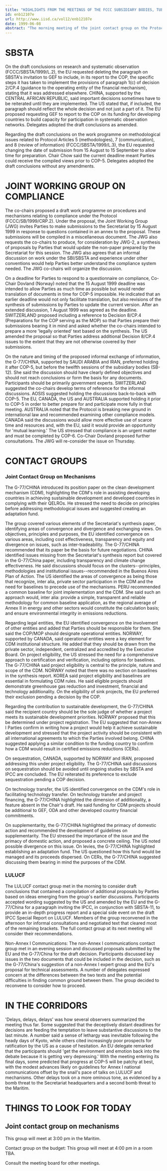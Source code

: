 ```yaml
---
title: "HIGHLIGHTS FROM THE MEETINGS OF THE FCCC SUBSIDIARY BODIES, TUESDAY, 8 JUNE 1999"
id: enb12107e
url: http://www.iisd.ca/vol12/enb12107e
date: 1999-06-08
abstract: "The morning meeting of the joint contact group on the Protocol  mechanisms was interrupted by a second bomb threat to the  Maritim Hotel. The contact group reconvened later in the morning  and afternoon. The Subsidiary Body for Scientific and  Technological Advice (SBSTA) met in the afternoon to consider  draft conclusions on research and systematic observation and the  work programme on methodological issues. The Joint Working Group  (JWG) on compliance met in the afternoon to consider a Co- Chair's draft work programme. Contact groups were convened on  non-Annex I communications and land use, land-use change and  forestry (LULUCF)."
---
```


# SBSTA

On the draft conclusions on research and systematic observation  (FCCC/SBSTA/1999/L.2), the EU requested deleting the paragraph  on SBSTA's invitation to GEF to include, in its report to the  COP, the specific steps it has taken to implement the provisions  of paragraph 1(c) of decision 2/CP.4 (guidance to the operating  entity of the financial mechanism), stating that it was  addressed elsewhere. CHINA, supported by the CENTRAL AFRICAN  REPUBLIC, said important decisions sometimes have to be  reiterated until they are implemented. The US stated that, if  included, the paragraph should reflect the whole decision and  not just a part of it. The EU proposed requesting GEF to report  to the COP on its funding for developing countries to build  capacity for participation in systematic observation networks.  Delegates adopted the draft conclusions as amended.

Regarding the draft conclusions on the work programme on  methodological issues related to Protocol Articles 5  (methodologies), 7 (communication), and 8 (review of  information) (FCCC/SBSTA/1999/L.3), the EU requested changing  the date of submission from 15 August to 15 September to allow  time for preparation.  Chair Chow said the current deadline  meant Parties could receive the compiled views prior to COP-5.  Delegates adopted the draft conclusions without any amendments.

# JOINT WORKING GROUP ON COMPLIANCE

The co-chairs proposed a draft work programme on procedures and  mechanisms relating to compliance under the Protocol  (FCCC/SB/1999/CRP.2). Under the proposal, the Joint Working  Group (JWG) invites Parties to make submissions to the  Secretariat by 15 August 1999 in response to questions contained  in an annex to the proposal. These submissions will be compiled  in a miscellaneous document. The JWG also requests the co-chairs  to produce, for consideration by JWG-2, a synthesis of proposals  by Parties that would update the non-paper prepared by the  Secretariat for this session. The JWG also agrees that an  informal discussion on work under the SBI/SBSTA and experience  under other conventions would help Parties better understand the  compliance system needed. The JWG co-chairs will organize the  discussion.

On a deadline for Parties to respond to a questionnaire on  compliance, Co-Chair Dovland (Norway) noted that the 15 August  1999 deadline was intended to allow Parties as much time as  possible but would render translation of documents in time for  COP-5 impossible. He indicated that an earlier deadline would  not only facilitate translation, but also revisions of the  synthesis of submissions by Parties to update the current  version. After an extended discussion, 1 August 1999 was agreed  as the deadline. SWITZERLAND proposed including a reference to  Decision 8/CP.4 (Preparations for the COP serving as the MOP) so  that Parties prepare their submissions bearing it in mind and  asked whether the co-chairs intended to prepare a more 'legally  oriented' text based on the synthesis. The US amended the  proposal so that Parties address additional Decision 8/CP.4  issues to the extent that they are not otherwise covered by  their submissions.

On the nature and timing of the proposed informal exchange of  information, the G-77/CHINA, supported by SAUDI ARABIA and IRAN,  preferred holding it after COP-5, but before the twelfth  sessions of the subsidiary bodies (SB-12). She said the  discussion should have clearly defined objectives and should not  reach conclusions or form the basis for any documents.  Participants should be primarily government experts. SWITZERLAND  suggested the co-chairs develop terms of reference for the  informal discussions. AOSIS suggested holding the discussions  back-to-back with COP-5. The EU, CANADA, the US and AUSTRALIA  supported holding it prior to COP-5 in order to better prepare  for and participate more fully in that meeting. AUSTRALIA noted  that the Protocol is breaking new ground in international law  and recommended examining other compliance models. CANADA said  the discussions would allow more effective use of scarce time  and resources and, with the EU, said it would provide an  opportunity for 'mutual learning.' The US stressed that  compliance is an urgent matter and must be completed by COP-6.  Co-Chair Dovland proposed further consultations. The JWG will  re-consider the issue on Thursday.

# CONTACT GROUPS

### Joint Contact Group on Mechanisms

The G-77/CHINA introduced its  position paper on the clean development mechanism (CDM),  highlighting the CDM's role in assisting developing countries in  achieving sustainable development and developed countries in  complying with their QELROs. He stressed the need to decide on  principles before addressing methodological issues and suggested  creating an adaptation fund.

The group covered various elements of the Secretariat's  synthesis paper, identifying areas of convergence and divergence  and exchanging views. On objectives, principles and purposes,  the EU identified convergence on various areas, including cost  effectiveness, transparency and equity and divergence on issues,  such as inter-tradeability. The G-77/CHINA recommended that its  paper be the basis for future negotiations. CHINA identified  issues missing from the Secretariat's synthesis report but  covered in the G-77/China paper, including transparency and  climate change effectiveness. He said discussions should focus  on the clusters--principles, methodologies and institutional  issues--recommended in the Buenos Aires Plan of Action. The US  identified the areas of convergence as being those that  recognize, inter alia, private sector participation in the CDM  and the need for baselines to precede use of the mechanisms.  PERU recommended a common baseline for joint implementation and  the CDM. She said such an approach would, inter alia: provide a  simple, transparent and reliable methodology for common baseline  application, as the regional average of Annex II in energy and  other sectors would constitute the calculation basis; and ensure  environmental integrity in emissions reductions.

Regarding legal entities, the EU identified convergence on the  involvement of other entities and added that Parties should be  responsible for them.  She said the COP/MOP should designate  operational entities.  NORWAY, supported by CANADA, said  operational entities were a key element for CDM institutional  structure. He added that they should be drawn from the private  sector, independent, centralized and accredited by the Executive  Board. On project eligibility, the US stressed the need for a  comprehensive approach to certification and verification,  including options for baselines. The G-77/CHINA said project  eligibility is central to the principle, nature and scope of the  CDM. NORWAY noted that there was no section on baselines in the  synthesis report. KOREA said project eligibility and baselines  are essential in formulating CDM rules. He said eligible  projects should demonstrate greenhouse gas reduction and  investment, financial and technology additionality. On the  eligibility of sink projects, the EU preferred their exclusion  pending a decision by the COP.

Regarding the contribution to sustainable development, the G-77/CHINA said the recipient country should be the sole judge of  whether a project meets its sustainable development priorities.  NORWAY proposed that this be determined under project  registration. The EU suggested that non-Annex I Parties confirm  in writing how a project would help it achieve sustainable  development and stressed that the project activity should be  consistent with all international agreements to which the  Parties involved belong. CHINA suggested applying a similar  condition to the funding country to confirm how a CDM would  result in certified emissions reductions (CERs).

On sequestration, CANADA, supported by NORWAY and IRAN, proposed  addressing this under project eligibility. The G-77/CHINA said  discussions on sequestration should be avoided until ongoing  studies by SBSTA and IPCC are concluded. The EU reiterated its  preference to exclude sequestration pending a COP decision.

On technology transfer, the US identified convergence on the  CDM's role in facilitating technology transfer. On technology  transfer and project financing, the G-77/CHINA highlighted the  dimension of additionality, a feature absent in the Chair's  draft. He said funding for CDM projects should be additional to  GEF, ODA and other developed country financial commitments.

On supplementarity, the G-77/CHINA highlighted the primacy of  domestic action and recommended the development of guidelines on  supplementarity. The EU stressed the importance of the issue and  the primacy of domestic action, and proposed a concrete ceiling.  The US noted possible divergence on this issue. On levies, the  G-77/CHINA highlighted establishing an adaptation fund. The US  questioned how this fund would be managed and its proceeds  dispersed. On CERs, the G-77/CHINA suggested discussing them  bearing in mind the purposes of the CDM.

### LULUCF

The LULUCF contact group met in the morning to consider  draft conclusions that contained a compilation of additional  proposals by Parties based on ideas emerging from the group's  earlier discussions. Participants accepted wording suggested by  the US and amended by the EU and the G-77/China for a paragraph  inviting the IPCC, in conjunction with SBSTA-11, to provide an  in-depth progress report and a special side event on the draft  IPCC Special Report on LULUCF. Members of the group reconvened  in the afternoon for informal consultations and negotiated text  that cleared most of the remaining brackets. The full contact  group at its next meeting will consider their recommendations.

Non-Annex I Communications: The non-Annex I communications  contact group met in an evening session and discussed proposals  submitted by the EU and the G-77/China for the draft decision.  Participants discussed key issues in the two documents that  could be included in the decision, such as the G-77/China's  suggestion of a non-Annex I expert group and the EU's proposal  for technical assessments. A number of delegates expressed  concern at the differences between the two texts and the  potential difficulties in finding common ground between them.  The group decided to reconvene to consider how to proceed.

# IN THE CORRIDORS

'Delays, delays, delays' was how several observers summarized  the meeting thus far. Some suggested that the deceptively  distant deadlines for decisions are feeding the temptation to  leave substantive discussions to the last minute. A number said  a sense of lethargy was inevitable following the heady days of  Kyoto, while others cited increasingly poor prospects for  ratification by the US as a cause of hesitation. An EU delegate  remarked that the participants should 'get the environment and  emotion back into the debate because it is getting very  depressing.' With the meeting entering its final days, some  predicted that progress at COP-5 will be patchy at best, with  the modest advances likely on guidelines for Annex I national  communications offset by the snail's pace of talks on LULUCF and  mechanisms. Other delays took on a more ominous tone, as  evidenced by a bomb threat to the Secretariat headquarters and a  second bomb threat to the Maritim.

# THINGS TO LOOK FOR TODAY

## Joint contact group on mechanisms

This group will meet at 3:00  pm in the Maritim.

Contact group on the budget: This group will meet at 4:00 pm in  a room TBA.

Consult the meeting board for other meetings.